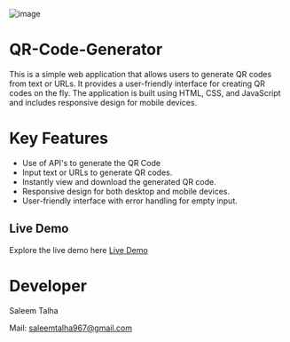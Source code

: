 ![image](https://github.com/Saleem-Talha/To-do-List-App/assets/121040503/6bc789a2-d465-48d0-b86f-0dc57fe78a1f)

# QR-Code-Generator

This is a simple web application that allows users to generate QR codes from text or URLs. It provides a user-friendly interface for creating QR codes on the fly. 
The application is built using HTML, CSS, and JavaScript and includes responsive design for mobile devices. 

# Key Features

- Use of API's to generate the QR Code
- Input text or URLs to generate QR codes.
- Instantly view and download the generated QR code.
- Responsive design for both desktop and mobile devices.
- User-friendly interface with error handling for empty input.

## Live Demo

Explore the live demo here [Live Demo](https://saleem-talha.github.io/QR-Code-Generator/)

# Developer
Saleem Talha

Mail:  [saleemtalha967@gmail.com](https://mail.google.com/mail/u/0/#inbox?compose=GTvVlcSKhcBvzTMFXqQSFLsWHJzhKjzFjgQLzZcGHzqNjrnhFLbtNwpRHCNMLQllFBdnKvDkWQwxK)  
